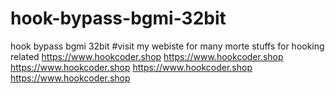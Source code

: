 # hook-bypass-bgmi-32bit
hook bypass bgmi 32bit
#visit my webiste for many morte stuffs for hooking related 
https://www.hookcoder.shop
https://www.hookcoder.shop
https://www.hookcoder.shop
https://www.hookcoder.shop
https://www.hookcoder.shop
